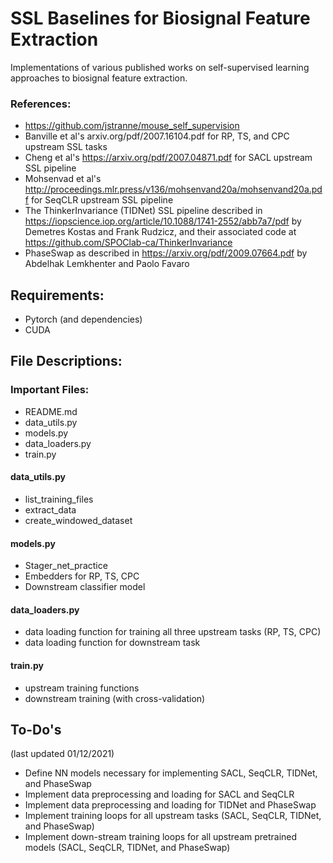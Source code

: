 # SSL Baselines for Biosignal Feature Extraction
Implementations of various published works on self-supervised learning approaches to biosignal feature extraction.

### References:
 - https://github.com/jstranne/mouse_self_supervision
 - Banville et al's arxiv.org/pdf/2007.16104.pdf for RP, TS, and CPC upstream SSL tasks
 - Cheng et al's https://arxiv.org/pdf/2007.04871.pdf for SACL upstream SSL pipeline
 - Mohsenvad et al's http://proceedings.mlr.press/v136/mohsenvand20a/mohsenvand20a.pdf for SeqCLR upstream SSL pipeline
 - The ThinkerInvariance (TIDNet) SSL pipeline described in https://iopscience.iop.org/article/10.1088/1741-2552/abb7a7/pdf by Demetres Kostas and Frank Rudzicz, and their associated code at https://github.com/SPOClab-ca/ThinkerInvariance
 - PhaseSwap as described in https://arxiv.org/pdf/2009.07664.pdf by Abdelhak Lemkhenter and Paolo Favaro

## Requirements:
 - Pytorch (and dependencies)
 - CUDA

## File Descriptions:

### Important Files:
 - README.md
 - data_utils.py
 - models.py
 - data_loaders.py
 - train.py
 
#### data_utils.py
 - list_training_files
 - extract_data
 - create_windowed_dataset
#### models.py
 - Stager_net_practice
 - Embedders for RP, TS, CPC
 - Downstream classifier model
#### data_loaders.py
 - data loading function for training all three upstream tasks (RP, TS, CPC)
 - data loading function for downstream task
#### train.py
 - upstream training functions
 - downstream training (with cross-validation)

## To-Do's 
(last updated 01/12/2021)
 - Define NN models necessary for implementing SACL, SeqCLR, TIDNet, and PhaseSwap
 - Implement data preprocessing and loading for SACL and SeqCLR
 - Implement data preprocessing and loading for TIDNet and PhaseSwap
 - Implement training loops for all upstream tasks (SACL, SeqCLR, TIDNet, and PhaseSwap)
 - Implement down-stream training loops for all upstream pretrained models (SACL, SeqCLR, TIDNet, and PhaseSwap)
